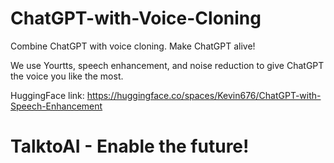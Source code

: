 # ChatGPT-with-Voice-Cloning
Combine ChatGPT with voice cloning. Make ChatGPT alive!

We use Yourtts, speech enhancement, and noise reduction to give ChatGPT the voice you like the most.

HuggingFace link: https://huggingface.co/spaces/Kevin676/ChatGPT-with-Speech-Enhancement

# TalktoAI - Enable the future!
